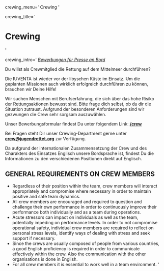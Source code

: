 crewing_menu='
Crewing
'

crewing_title='
# Crewing
'

crewing_intro='
*[Bewerbungen für Presse an Bord](#press)*

Du willst als Crewmitglied die Rettung auf dem Mittelmeer durchführen?

Die IUVENTA ist wieder vor der libyschen Küste im Einsatz. Um die geplanten Missionen auch wirklich erfolgreich durchführen zu können, brauchen wir Deine Hilfe!

Wir suchen Menschen mit Berufserfahrung, die sich über das hohe Risiko der Rettungsaktionen bewusst sind. Bitte frage dich selbst, ob du dir die Situation zutraust. Aufgrund der besonderen Anforderungen sind wir gezwungen die Crew sehr sorgsam auszuwählen.

Unser Bewerbungsformular findest Du unter folgendem Link: **[/crew](/crew)**

Bei Fragen steht Dir unser Crewing-Department gerne unter **<crew@jugendrettet.org>** zur Verfügung.

Da aufgrund der internationalen Zusammensetzung der Crew und des Charakters des Einsatzes Englisch unsere Bordsprache ist, findest Du die Informationen zu den verschiedenen Positionen direkt auf Englisch.

## GENERAL REQUIREMENTS ON CREW MEMBERS

* Regardless of their position within the team, crew members will interact appropriately and compromise where necessary in order to maintain positive and safe team dynamics.
* All crew members are encouraged and required to question and challenge their own performance in order to continuously improve their performance both individually and as a team during operations.
* Acute stressors can impact on individuals as well as the team, potentially impeding on performance levels. In order to not compromise operational safety, individual crew members are required to reflect on personal stress levels, identify ways of dealing with stress and seek support if necessary.
* Since the crews are usually composed of people from various countries, a good English proficiency is required in order to communicate effectively within the crew. Also the communication with the other organisations is done in English.
* For all crew members it is essential to work well in a team environment.
'

